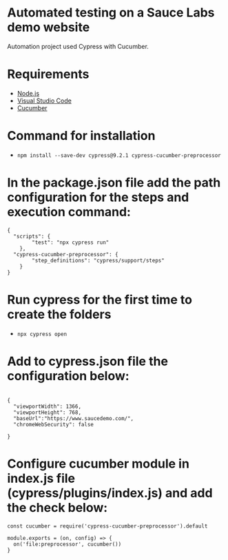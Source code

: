 # Automated testing on a Sauce Labs demo website

Automation project used Cypress with Cucumber.

# Requirements

* [Node.js](https://nodejs.org/en/)
* [Visual Studio Code](https://code.visualstudio.com/)
* [Cucumber](https://marketplace.visualstudio.com/items?itemName=alexkrechik.cucumberautocomplete)


# Command for installation

- `npm install --save-dev cypress@9.2.1 cypress-cucumber-preprocessor`

# In the package.json file add the path configuration for the steps and execution command:

```
{
  "scripts": {
        "test": "npx cypress run"
    },
  "cypress-cucumber-preprocessor": {
        "step_definitions": "cypress/support/steps"
    }
}
```
# Run cypress for the first time to create the folders

- `npx cypress open`

# Add to cypress.json file the configuration below:
```

{
  "viewportWidth": 1366,
  "viewportHeight": 768,
  "baseUrl":"https://www.saucedemo.com/",
  "chromeWebSecurity": false
 
}

```

# Configure cucumber module in index.js file (cypress/plugins/index.js) and add the check below:

```
const cucumber = require('cypress-cucumber-preprocessor').default

module.exports = (on, config) => {
  on('file:preprocessor', cucumber())
}

```